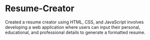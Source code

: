 # Resume-Creator
Created a resume creator using HTML, CSS, and JavaScript involves developing a web application where users can input their personal, educational, and professional details to generate a formatted resume.
